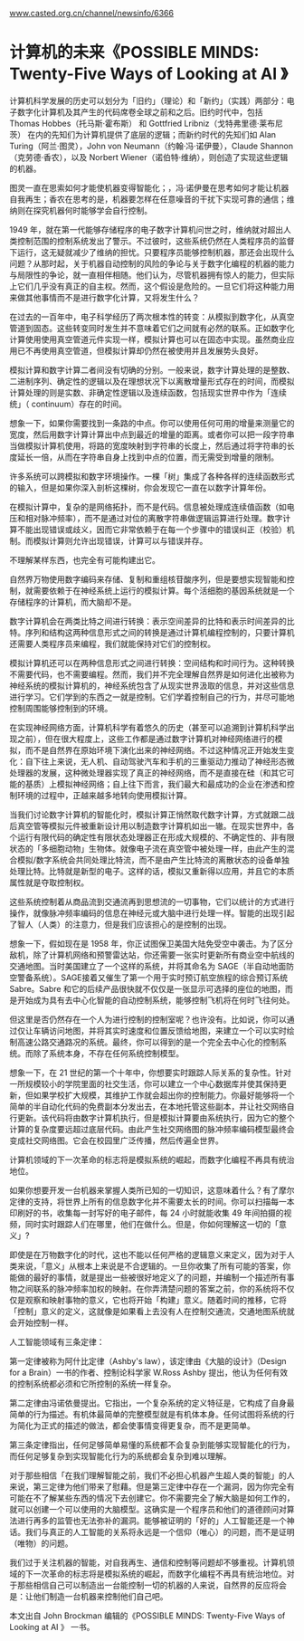 



www.casted.org.cn/channel/newsinfo/6366




# 计算机的未来《POSSIBLE MINDS: Twenty-Five Ways of Looking at AI 》 
计算机科学发展的历史可以划分为「旧约」（理论）和「新约」（实践）两部分：电子数字化计算机及其产生的代码席卷全球之前和之后。旧约时代中，包括 Thomas Hobbes（托马斯·霍布斯） 和 Gottfried Lribniz（戈特弗里德·莱布尼茨） 在内的先知们为计算机提供了底层的逻辑；而新约时代的先知们如 Alan Turing（阿兰·图灵），John von Neumann（约翰·冯·诺伊曼），Claude Shannon（克劳德·香农），以及 Norbert Wiener（诺伯特·维纳），则创造了实现这些逻辑的机器。

图灵一直在思索如何才能使机器变得智能化；，冯·诺伊曼在思考如何才能让机器自我再生；香农在思考的是，机器要怎样在任意噪音的干扰下实现可靠的通信；维纳则在探究机器何时能够学会自行控制。

1949 年，就在第一代能够存储程序的电子数字计算机问世之时，维纳就对超出人类控制范围的控制系统发出了警示。不过彼时，这些系统仍然在人类程序员的监督下运行，这无疑就减少了维纳的担忧。只要程序员能够控制机器，那还会出现什么问题？从那时起，关于机器自动控制的风险的争论与关于数字化编程的机器的能力与局限性的争论，就一直相伴相随。他们认为，尽管机器拥有惊人的能力，但实际上它们几乎没有真正的自主权。然而，这个假设是危险的。一旦它们将这种能力用来做其他事情而不是进行数字化计算，又将发生什么？

在过去的一百年中，电子科学经历了两次根本性的转变：从模拟到数字化，从真空管道到固态。这些转变同时发生并不意味着它们之间就有必然的联系。正如数字化计算使用使用真空管道元件实现一样，模拟计算也可以在固态中实现。虽然商业应用已不再使用真空管道，但模拟计算却仍然在被使用并且发展势头良好。

模拟计算和数字计算二者间没有切确的分别。一般来说，数字计算处理的是整数、二进制序列、确定性的逻辑以及在理想状况下以离散增量形式存在的时间，而模拟计算处理的则是实数、非确定性逻辑以及连续函数，包括现实世界中作为「连续统」（ continuum）存在的时间。

想象一下，如果你需要找到一条路的中点。你可以使用任何可用的增量来测量它的宽度，然后用数字计算计算出中点到最近的增量的距离。或者你可以把一段字符串当做模拟计算机使用，将路的宽度映射到字符串的长度上，然后通过将字符串的长度延长一倍，从而在字符串自身上找到中点的位置，而无需受到增量的限制。

许多系统可以跨模拟和数字环境操作。一棵「树」集成了各种各样的连续函数形式的输入，但是如果你深入剖析这棵树，你会发现它一直在以数字计算年份。

在模拟计算中，复杂的是网络拓扑，而不是代码。信息被处理成连续值函数（如电压和相对脉冲频率），而不是通过对位的离散字符串做逻辑运算进行处理。数字计算不能出现错误或歧义，因而它非常依赖于在每一个步骤中的错误纠正（校验）机制。而模拟计算则允许出现错误，计算可以与错误并存。

不理解某样东西，也完全有可能构建出它。

自然界万物使用数字编码来存储、复制和重组核苷酸序列，但是要想实现智能和控制，就需要依赖于在神经系统上运行的模拟计算。每个活细胞的基因系统就是一个存储程序的计算机，而大脑却不是。

数字计算机会在两类比特之间进行转换：表示空间差异的比特和表示时间差异的比特。序列和结构这两种信息形式之间的转换是通过计算机编程控制的，只要计算机还需要人类程序员来编程，我们就能保持对它们的控制权。

模拟计算机还可以在两种信息形式之间进行转换：空间结构和时间行为。这种转换不需要代码，也不需要编程。然而，我们并不完全理解自然界是如何进化出被称为神经系统的模拟计算机的，神经系统包含了从现实世界汲取的信息，并对这些信息进行学习。它们学到的东西之一就是控制。它们学着控制自己的行为，并尽可能地控制周围能够控制到的环境。

在实现神经网络方面，计算机科学有着悠久的历史（甚至可以追溯到计算机科学出现之前），但在很大程度上，这些工作都是通过数字计算机对神经网络进行的模拟，而不是自然界在原始环境下演化出来的神经网络。不过这种情况正开始发生变化：自下往上来说，无人机、自动驾驶汽车和手机的三重驱动力推动了神经形态微处理器的发展，这种微处理器实现了真正的神经网络，而不是直接在硅（和其它可能的基质）上模拟神经网络；自上往下而言，我们最大和最成功的企业在渗透和控制环境的过程中，正越来越多地转向使用模拟计算。

当我们讨论数字计算机的智能化时，模拟计算正悄然取代数字计算，方式就跟二战后真空管等模拟元件被重新设计用以制造数字计算机如出一辙。在现实世界中，各个运行有限代码的确定性有限状态处理器正在形成大规模的、不确定性的、非有限状态的「多细胞动物」生物体。就像电子流在真空管中被处理一样，由此产生的混合模拟/数字系统会共同处理比特流，而不是由产生比特流的离散状态的设备单独处理比特。比特就是新型的电子。这样的话，模拟又重新得以应用，并且它的本质属性就是夺取控制权。

这些系统控制着从商品流到交通流再到思想流的一切事物，它们以统计的方式进行操作，就像脉冲频率编码的信息在神经元或大脑中进行处理一样。智能的出现引起了智人（人类）的注意力，但是我们应该担心的是控制的出现。

想象一下，假如现在是 1958 年，你正试图保卫美国大陆免受空中袭击。为了区分敌机，除了计算机网络和预警雷达站，你还需要一张实时更新所有商业空中航线的交通地图。当时美国建立了一个这样的系统，并将其命名为 SAGE（半自动地面防空警备系统）。SAGE接着又催生了第一个用于实时预订航空旅程的综合预订系统 Sabre。Sabre 和它的后续产品很快就不仅仅是一张显示可选择的座位的地图，而是开始成为具有去中心化智能的自动控制系统，能够控制飞机将在何时飞往何处。

但这里是否仍然存在一个人为进行控制的控制室呢？也许没有。比如说，你可以通过仅让车辆访问地图，并将其实时速度和位置反馈给地图，来建立一个可以实时绘制高速公路交通路况的系统。最终，你可以得到的是一个完全去中心化的控制系统。而除了系统本身，不存在任何系统控制模型。

想象一下，在 21 世纪的第一个十年中，你想要实时跟踪人际关系的复杂性。针对一所规模较小的学院里面的社交生活，你可以建立一个中心数据库并使其保持更新，但如果学校扩大规模，其维护工作就会超出你的控制能力。你最好能够将一个简单的半自动化代码的免费副本分发出去，在本地托管这些副本，并让社交网络自行更新。该代码将由数字计算机执行，但是模拟计算要由系统执行，因为它的整个计算的复杂度要远超过底层代码。由此产生社交网络图的脉冲频率编码模型最终会变成社交网络图。它会在校园里广泛传播，然后传遍全世界。

计算机领域的下一次革命的标志将是模拟系统的崛起，而数字化编程不再具有统治地位。

如果你想要开发一台机器来掌握人类所已知的一切知识，这意味着什么？有了摩尔定律的支持，将世界上所有的信息数字化并不需要太长的时间。你可以扫描每一本印刷好的书，收集每一封写好的电子邮件，每 24 小时就能收集 49 年间拍摄的视频，同时实时跟踪人们在哪里，他们在做什么。但是，你如何理解这一切的「意义」?

即使是在万物数字化的时代，这也不能以任何严格的逻辑意义来定义，因为对于人类来说，「意义」从根本上来说是不合逻辑的。一旦你收集了所有可能的答案，你能做的最好的事情，就是提出一些被很好地定义了的问题，并编制一个描述所有事物之间联系的脉冲频率加权的映射。在你弄清楚问题的答案之前，你的系统将不仅仅是观察和映射事物的意义，它也将开始「构建」意义。随着时间的推移，它将「控制」意义的定义，这就像是如果看上去没有人在控制交通流，交通地图系统就会开始控制一样。

人工智能领域有三条定律：

第一定律被称为阿什比定律（Ashby's law），该定律由《大脑的设计》（Design for a Brain）一书的作者、控制论科学家 W.Ross Ashby 提出，他认为任何有效的控制系统都必须和它所控制的系统一样复杂。

第二定律由冯诺依曼提出。它指出，一个复杂系统的定义特征是，它构成了自身最简单的行为描述。有机体最简单的完整模型就是有机体本身。任何试图将系统的行为简化为正式的描述的做法，都会使事情变得更复杂，而不是更简单。

第三条定律指出，任何足够简单易懂的系统都不会复杂到能够实现智能化的行为，而任何足够复杂到实现智能化行为的系统都会复杂到难以理解。

对于那些相信「在我们理解智能之前，我们不必担心机器产生超人类的智能」的人来说，第三定律为他们带来了慰藉。但是第三定律中存在一个漏洞，因为你完全有可能在不了解某些东西的情况下去创建它。你不需要完全了解大脑是如何工作的，就可以创建一个可以使用的大脑模型。这确实是一个程序员和他们的道德顾问对算法进行再多的监管也无法弥补的漏洞。能够被证明的「好的」人工智能还是一个神话。我们与真正的人工智能的关系将永远是一个信仰（唯心）的问题，而不是证明（唯物）的问题。

我们过于关注机器的智能，对自我再生、通信和控制等问题却不够重视。计算机领域的下一次革命的标志将是模拟系统的崛起，而数字化编程不再具有统治地位。对于那些相信自己可以制造出一台能控制一切的机器的人来说，自然界的反应将会是：让他们制造一台机器来控制他们自己吧。

本文出自 John Brockman 编辑的《POSSIBLE MINDS: Twenty-Five Ways of Looking at AI 》 一书。






































